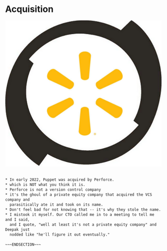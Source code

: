<!SLIDE >
# Acquisition

![modified perforce logo](/_images/infinity_butthole.png)

~~~SECTION:notes~~~

* In early 2022, Puppet was acquired by Perforce.
* which is NOT what you think it is.
* Perforce is not a version control company
* it's the ghoul of a private equity company that acquired the VCS company and
  parasitically ate it and took on its name.
* Don't feel bad for not knowing that -- it's why they stole the name.
* I mistook it myself. Our CTO called me in to a meeting to tell me and I said,
  and I quote, "well at least it's not a private equity company" and Deepak just
  nodded like "he'll figure it out eventually."

~~~ENDSECTION~~~
